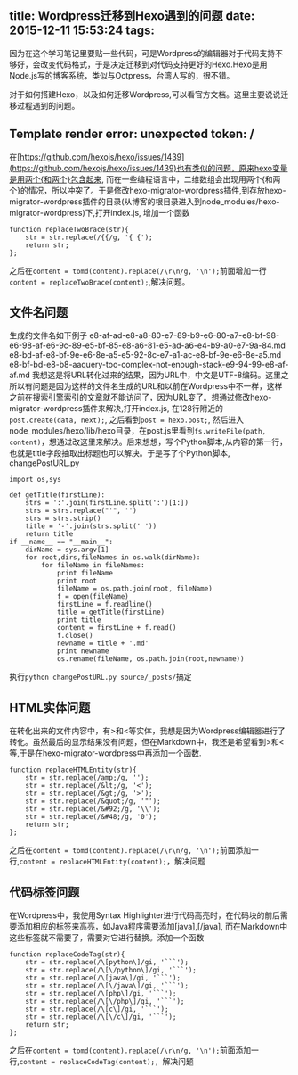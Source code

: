 title: Wordpress迁移到Hexo遇到的问题
date: 2015-12-11 15:53:24
tags:
---
因为在这个学习笔记里要贴一些代码，可是Wordpress的编辑器对于代码支持不够好，会改变代码格式，于是决定迁移到对代码支持更好的Hexo.Hexo是用Node.js写的博客系统，类似与Octpress，台湾人写的，很不错。

对于如何搭建Hexo，以及如何迁移Wordpress,可以看官方文档。这里主要说说迁移过程遇到的问题。

## Template render error: unexpected token: / 
在[https://github.com/hexojs/hexo/issues/1439](https://github.com/hexojs/hexo/issues/1439)也有类似的问题，原来hexo变量是用两个{和两个}包含起来, 而在一些编程语言中，二维数组会出现用两个{和两个}的情况，所以冲突了。于是修改hexo-migrator-wordpress插件,到存放hexo-migrator-wordpress插件的目录(从博客的根目录进入到node_modules/hexo-migrator-wordpress)下,打开index.js, 增加一个函数
```
function replaceTwoBrace(str){
    str = str.replace(/{{/g, '{ {');
    return str;
};
```
之后在`content = tomd(content).replace(/\r\n/g, '\n');`前面增加一行`content = replaceTwoBrace(content);`,解决问题。

## 文件名问题
生成的文件名如下例子 
e8-af-ad-e8-a8-80-e7-89-b9-e6-80-a7-e8-bf-98-e6-98-af-e6-9c-89-e5-bf-85-e8-a6-81-e5-ad-a6-e4-b9-a0-e7-9a-84.md
e8-bd-af-e8-bf-9e-e6-8e-a5-e5-92-8c-e7-a1-ac-e8-bf-9e-e6-8e-a5.md
e8-bf-bd-e8-b8-aaquery-too-complex-not-enough-stack-e9-94-99-e8-af-af.md
我想这是将URL转化过来的结果，因为URL中，中文是UTF-8编码。这里之所以有问题是因为这样的文件名生成的URL和以前在Wordpress中不一样，这样之前在搜索引擎索引的文章就不能访问了，因为URL变了。想通过修改hexo-migrator-wordpress插件来解决,打开index.js, 在128行附近的`post.create(data, next);`, 之后看到`post = hexo.post;`, 然后进入node_modules/hexo/lib/hexo目录，在post.js里看到`fs.writeFile(path, content)`，想通过改这里来解决。后来想想，写个Python脚本,从内容的第一行，也就是title字段抽取出标题也可以解决。于是写了个Python脚本, changePostURL.py
```
import os,sys

def getTitle(firstLine):
    strs = ':'.join(firstLine.split(':')[1:])
    strs = strs.replace("'", '') 
    strs = strs.strip()
    title = '-'.join(strs.split(' '))
    return title
if __name__ == "__main__":
    dirName = sys.argv[1]
    for root,dirs,fileNames in os.walk(dirName):
        for fileName in fileNames:
            print fileName 
            print root
            fileName = os.path.join(root, fileName)
            f = open(fileName)
            firstLine = f.readline()
            title = getTitle(firstLine)
            print title
            content = firstLine + f.read()
            f.close()
            newname = title + '.md'
            print newname
            os.rename(fileName, os.path.join(root,newname))
```
执行`python changePostURL.py source/_posts/`搞定

## HTML实体问题
在转化出来的文件内容中，有&gt;和&lt;等实体，我想是因为Wordpress编辑器进行了转化。虽然最后的显示结果没有问题，但在Markdown中，我还是希望看到>和<等,于是在hexo-migrator-wordpress中再添加一个函数.
```
function replaceHTMLEntity(str){
    str = str.replace(/amp;/g, '');
    str = str.replace(/&lt;/g, '<');
    str = str.replace(/&gt;/g, '>');
    str = str.replace(/&quot;/g, '"');
    str = str.replace(/&#92;/g, '\\');
    str = str.replace(/&#48;/g, '0');
    return str;
};
```
之后在`content = tomd(content).replace(/\r\n/g, '\n');`前面添加一行,`content = replaceHTMLEntity(content);`，解决问题

## 代码标签问题
在Wordpress中，我使用Syntax Highlighter进行代码高亮时，在代码块的前后需要添加相应的标签来高亮，如Java程序需要添加[java],[/java], 而在Markdown中这些标签就不需要了，需要对它进行替换。添加一个函数
```
function replaceCodeTag(str){
    str = str.replace(/\[python\]/gi, '```');
    str = str.replace(/\[\/python\]/gi, '```');
    str = str.replace(/\[java\]/gi, '```');
    str = str.replace(/\[\/java\]/gi, '```');
    str = str.replace(/\[php\]/gi, '```');
    str = str.replace(/\[\/php\]/gi, '```');
    str = str.replace(/\[c\]/gi, '```');
    str = str.replace(/\[\/c\]/gi, '```');
    return str;
};
```
之后在`content = tomd(content).replace(/\r\n/g, '\n');`前面添加一行,`content = replaceCodeTag(content);`，解决问题
